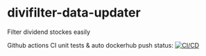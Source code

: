 # divifilter-data-updater
Filter dividend stockes easily

Github actions CI unit tests & auto dockerhub push status: [![CI/CD](https://github.com/naorlivne/dividend-stocks-fliterer/actions/workflows/full_ci_cd_workflow.yml/badge.svg)](https://github.com/naorlivne/dividend-stocks-fliterer/actions/workflows/full_ci_cd_workflow.yml)
